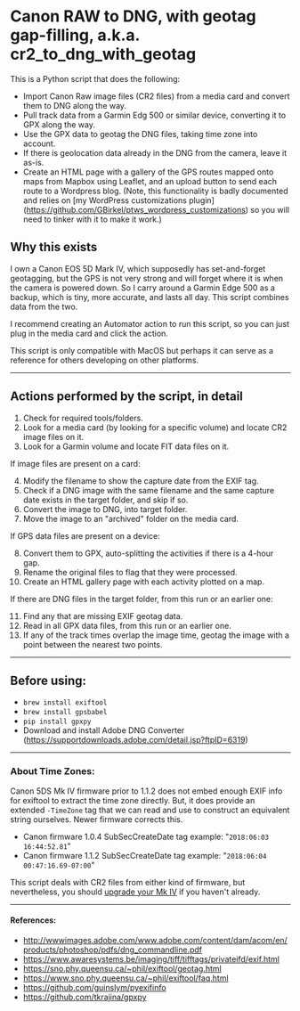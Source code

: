 # Canon RAW to DNG, with geotag gap-filling, a.k.a. cr2_to_dng_with_geotag

This is a Python script that does the following:

* Import Canon Raw image files (CR2 files) from a media card and convert them to DNG along the way.
* Pull track data from a Garmin Edg 500 or similar device, converting it to GPX along the way.
* Use the GPX data to geotag the DNG files, taking time zone into account.
* If there is geolocation data already in the DNG from the camera, leave it as-is.
* Create an HTML page with a gallery of the GPS routes mapped onto maps from Mapbox using Leaflet, and an upload button to send each route to a Wordpress blog.  (Note, this functionality is badly documented and relies on [my WordPress customizations plugin] (https://github.com/GBirkel/ptws_wordpress_customizations) so you will need to tinker with it to make it work.)

## Why this exists

I own a Canon EOS 5D Mark IV, which supposedly has set-and-forget geotagging, but the GPS is not very strong and will forget where it is when the camera is powered down.  So I carry around a Garmin Edge 500 as a backup, which is tiny, more accurate, and lasts all day.  This script combines data from the two.

I recommend creating an Automator action to run this script, so you can just plug in the media card and click the action.

This script is only compatible with MacOS but perhaps it can serve as a reference for others developing on other platforms.

***

## Actions performed by the script, in detail

1. Check for required tools/folders.
2. Look for a media card (by looking for a specific volume) and locate CR2 image files on it.
3. Look for a Garmin volume and locate FIT data files on it.

If image files are present on a card:

4. Modify the filename to show the capture date from the EXIF tag.
5. Check if a DNG image with the same filename and the same capture date exists in the target folder, and skip if so.
6. Convert the image to DNG, into target folder.
7. Move the image to an "archived" folder on the media card.

If GPS data files are present on a device:

8. Convert them to GPX, auto-splitting the activities if there is a 4-hour gap.
9. Rename the original files to flag that they were processed.
10. Create an HTML gallery page with each activity plotted on a map.

If there are DNG files in the target folder, from this run or an earlier one:

11. Find any that are missing EXIF geotag data.
12. Read in all GPX data files, from this run or an earlier one.
13. If any of the track times overlap the image time, geotag the image with a point between the nearest two points.

***

## Before using:

* `brew install exiftool`
* `brew install gpsbabel`
* `pip install gpxpy`
* Download and install Adobe DNG Converter (https://supportdownloads.adobe.com/detail.jsp?ftpID=6319)

***

### About Time Zones:

Canon 5DS Mk IV firmware prior to 1.1.2 does not embed enough EXIF info for exiftool to extract the time zone directly.  But, it does provide an extended `-TimeZone` tag that we can read and use to construct an equivalent string ourselves.  Newer firmware corrects this.

* Canon firmware 1.0.4 SubSecCreateDate tag example: "`2018:06:03 16:44:52.81`"
* Canon firmware 1.1.2 SubSecCreateDate tag example: "`2018:06:04 00:47:16.69-07:00`"

This script deals with CR2 files from either kind of firmware, but nevertheless, you should [upgrade your Mk IV](https://www.usa.canon.com/internet/portal/us/home/support/details/cameras/dslr/eos-5d-mark-iv?subtab=downloads-firmware) if you haven't already.

***

#### References:

* http://wwwimages.adobe.com/www.adobe.com/content/dam/acom/en/products/photoshop/pdfs/dng_commandline.pdf
* https://www.awaresystems.be/imaging/tiff/tifftags/privateifd/exif.html
* https://sno.phy.queensu.ca/~phil/exiftool/geotag.html
* https://www.sno.phy.queensu.ca/~phil/exiftool/faq.html
* https://github.com/guinslym/pyexifinfo
* https://github.com/tkrajina/gpxpy
